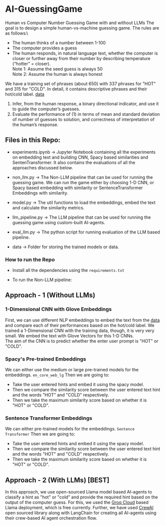 # AI-GuessingGame
Human vs Computer Number Guessing Game with and without LLMs
The goal is to design a simple human-vs-machine guessing
game.
The rules are as follows:\
- The human thinks of a number between 1-100
- The computer provides a guess
- The human responds, in natural language text, whether the computer is closer or
further away from their number by describing temperature (“hotter” = closer).\
Note 1: Assume the seed guess is always 50 \
Note 2: Assume the human is always honest 

We have a training set of phrases (about 650) with 337 phrases for "HOT" and 315 for "COLD". In detail, it contains descriptive phrases and their hot/cold label. [data](https://github.com/ayanavasarkar/AI-GuessingGame/blob/main/data/train_data.csv)

1. Infer, from the human response, a binary directional indicator, and use it to guide
the computer’s guesses.
2. Evaluate the performance of (1) in terms of mean and standard deviation of
number of guesses to solution, and correctness of interpretation of the human’s
response.


## Files in this Repo:
-  experiments.ipynb -> Jupyter Notebook containing all the experiments on embedding text and building CNN, Spacy based similarities and SentenTransformer. It also contains the evaluations of all the approaches discussed below.

- non_llm.py -> The Non-LLM pipeline that can be used for running the guessing game. We can run the game either by choosing 1-D CNN, or Spacy based embedding with similarity or SentenceTransformer Embeddings with similarity.

- model.py -> The util functions to load the embeddings, embed the text and calculate the similarity metrics.

- llm_pipeline.py -> The LLM pipeline that can be used for running the guessing game using custom-built AI-agents.

- eval_llm.py -> The python script for running evaluation of the LLM based pipeline.

- data -> Folder for storing the trained models or data.

### How to run the Repo

* Install all the dependencies using the `requirements.txt`

* To run the Non-LLM pipeline: 

## Approach - 1 (Without LLMs)

### 1-Dimensional CNN with Glove Embeddings
First, we can use different NLP embeddings to embed the text from the [data](https://github.com/ayanavasarkar/AI-GuessingGame/blob/main/data/train_data.csv) and compare each of their performances based on the hot/cold label. We trained a 1-Dimensional CNN with the training data, though, it is very very small. We embed the text with Glove Vectors for this 1-D CNNs.\
The aim of the CNN is to predict whether the enter user prompt is "HOT" or "COLD".


### Spacy's Pre-trained Embeddings
We can either use the medium or large pre-trained models for the embeddings. `en_core_web_lg`
Then we are going to:
- Take the user entered hints and embed it using the spacy model.
- Then we compare the similarity score between the user entered text hint and the words "HOT" and "COLD" respectively.
- Then we take the maximum similarity score based on whether it is "HOT" or "COLD".

### Sentence Transformer Embeddings
We can either pre-trained models for the embeddings. `Sentence Transformer`
Then we are going to:
- Take the user entered hints and embed it using the spacy model.
- Then we compare the similarity score between the user entered text hint and the words "HOT" and "COLD" respectively.
- Then we take the maximum similarity score based on whether it is "HOT" or "COLD".

## Approach - 2 (With LLMs) [BEST]

In this approach, we use open-sourced Llama model based AI-agents to classify a hint as "hot" or "cold" and provide the required hint based on the output of the computer guess. For this, we used the [Groq Cloud](https://console.groq.com/playground) based Llama deployment, which is free currently.  Further, we have used [CrewAI](https://www.crewai.com/) open sourced library along with LangChain for creating all AI-agents using their crew-based AI agent orchestration flow.